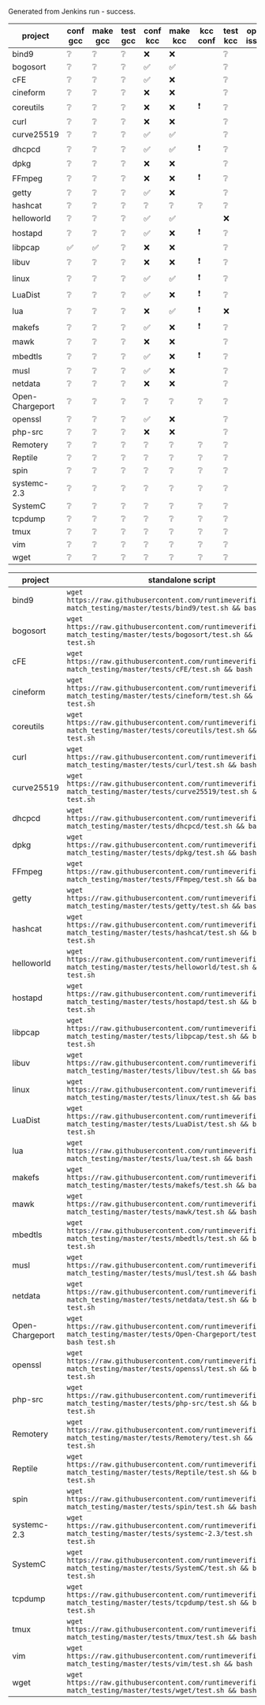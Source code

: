 Generated from Jenkins run - success.
  
| project | conf gcc | make gcc | test gcc | conf kcc | make kcc | kcc conf | test kcc | open issue | clsd issue | 
| --- | --- | --- | --- | --- | --- | --- | --- | --- | --- |
| bind9 | :grey_question: | :grey_question: | :grey_question: | :x: | :x: |   | :grey_question: |  |  |
| bogosort | :grey_question: | :grey_question: | :grey_question: | :white_check_mark: | :white_check_mark: |   | :grey_question: |  |  |
| cFE | :grey_question: | :grey_question: | :grey_question: | :white_check_mark: | :x: |   | :grey_question: |  |  |
| cineform | :grey_question: | :grey_question: | :grey_question: | :x: | :x: |   | :grey_question: |  |  |
| coreutils | :grey_question: | :grey_question: | :grey_question: | :x: | :x: | :exclamation: | :grey_question: |  |  |
| curl | :grey_question: | :grey_question: | :grey_question: | :x: | :x: |   | :grey_question: |  |  |
| curve25519 | :grey_question: | :grey_question: | :grey_question: | :white_check_mark: | :white_check_mark: |   | :grey_question: |  |  |
| dhcpcd | :grey_question: | :grey_question: | :grey_question: | :white_check_mark: | :white_check_mark: | :exclamation: | :grey_question: |  |  |
| dpkg | :grey_question: | :grey_question: | :grey_question: | :x: | :x: |   | :grey_question: |  |  |
| FFmpeg | :grey_question: | :grey_question: | :grey_question: | :x: | :x: | :exclamation: | :grey_question: |  |  |
| getty | :grey_question: | :grey_question: | :grey_question: | :white_check_mark: | :x: |   | :grey_question: |  |  |
| hashcat | :grey_question: | :grey_question: | :grey_question: | :grey_question: | :grey_question: | :grey_question: | :grey_question: |  |  |
| helloworld | :grey_question: | :grey_question: | :grey_question: | :white_check_mark: | :white_check_mark: |   | :x: |  |  |
| hostapd | :grey_question: | :grey_question: | :grey_question: | :white_check_mark: | :x: | :exclamation: | :grey_question: |  |  |
| libpcap | :white_check_mark: | :white_check_mark: | :grey_question: | :x: | :x: |   | :grey_question: |  |  |
| libuv | :grey_question: | :grey_question: | :grey_question: | :x: | :x: | :exclamation: | :grey_question: |  |  |
| linux | :grey_question: | :grey_question: | :grey_question: | :white_check_mark: | :white_check_mark: | :exclamation: | :grey_question: |  |  |
| LuaDist | :grey_question: | :grey_question: | :grey_question: | :white_check_mark: | :x: | :exclamation: | :grey_question: |  |  |
| lua | :grey_question: | :grey_question: | :grey_question: | :x: | :white_check_mark: | :exclamation: | :x: |  |  |
| makefs | :grey_question: | :grey_question: | :grey_question: | :white_check_mark: | :x: | :exclamation: | :grey_question: |  |  |
| mawk | :grey_question: | :grey_question: | :grey_question: | :x: | :x: |   | :grey_question: |  |  |
| mbedtls | :grey_question: | :grey_question: | :grey_question: | :white_check_mark: | :x: | :exclamation: | :grey_question: |  |  |
| musl | :grey_question: | :grey_question: | :grey_question: | :white_check_mark: | :x: |   | :grey_question: |  |  |
| netdata | :grey_question: | :grey_question: | :grey_question: | :x: | :x: |   | :grey_question: |  |  |
| Open-Chargeport | :grey_question: | :grey_question: | :grey_question: | :grey_question: | :grey_question: | :grey_question: | :grey_question: |  |  |
| openssl | :grey_question: | :grey_question: | :grey_question: | :white_check_mark: | :x: |   | :grey_question: |  |  |
| php-src | :grey_question: | :grey_question: | :grey_question: | :x: | :x: |   | :grey_question: |  |  |
| Remotery | :grey_question: | :grey_question: | :grey_question: | :grey_question: | :grey_question: | :grey_question: | :grey_question: |  |  |
| Reptile | :grey_question: | :grey_question: | :grey_question: | :grey_question: | :grey_question: | :grey_question: | :grey_question: |  |  |
| spin | :grey_question: | :grey_question: | :grey_question: | :grey_question: | :grey_question: | :grey_question: | :grey_question: |  |  |
| systemc-2.3 | :grey_question: | :grey_question: | :grey_question: | :grey_question: | :grey_question: | :grey_question: | :grey_question: |  |  |
| SystemC | :grey_question: | :grey_question: | :grey_question: | :grey_question: | :grey_question: | :grey_question: | :grey_question: |  |  |
| tcpdump | :grey_question: | :grey_question: | :grey_question: | :grey_question: | :grey_question: | :grey_question: | :grey_question: |  |  |
| tmux | :grey_question: | :grey_question: | :grey_question: | :grey_question: | :grey_question: | :grey_question: | :grey_question: |  |  |
| vim | :grey_question: | :grey_question: | :grey_question: | :grey_question: | :grey_question: | :grey_question: | :grey_question: |  |  |
| wget | :grey_question: | :grey_question: | :grey_question: | :grey_question: | :grey_question: | :grey_question: | :grey_question: |  |  |
  
| project | standalone script |  
| --- | --- |  
| bind9 | `wget https://raw.githubusercontent.com/runtimeverification/rv-match_testing/master/tests/bind9/test.sh && bash test.sh` |
| bogosort | `wget https://raw.githubusercontent.com/runtimeverification/rv-match_testing/master/tests/bogosort/test.sh && bash test.sh` |
| cFE | `wget https://raw.githubusercontent.com/runtimeverification/rv-match_testing/master/tests/cFE/test.sh && bash test.sh` |
| cineform | `wget https://raw.githubusercontent.com/runtimeverification/rv-match_testing/master/tests/cineform/test.sh && bash test.sh` |
| coreutils | `wget https://raw.githubusercontent.com/runtimeverification/rv-match_testing/master/tests/coreutils/test.sh && bash test.sh` |
| curl | `wget https://raw.githubusercontent.com/runtimeverification/rv-match_testing/master/tests/curl/test.sh && bash test.sh` |
| curve25519 | `wget https://raw.githubusercontent.com/runtimeverification/rv-match_testing/master/tests/curve25519/test.sh && bash test.sh` |
| dhcpcd | `wget https://raw.githubusercontent.com/runtimeverification/rv-match_testing/master/tests/dhcpcd/test.sh && bash test.sh` |
| dpkg | `wget https://raw.githubusercontent.com/runtimeverification/rv-match_testing/master/tests/dpkg/test.sh && bash test.sh` |
| FFmpeg | `wget https://raw.githubusercontent.com/runtimeverification/rv-match_testing/master/tests/FFmpeg/test.sh && bash test.sh` |
| getty | `wget https://raw.githubusercontent.com/runtimeverification/rv-match_testing/master/tests/getty/test.sh && bash test.sh` |
| hashcat | `wget https://raw.githubusercontent.com/runtimeverification/rv-match_testing/master/tests/hashcat/test.sh && bash test.sh` |
| helloworld | `wget https://raw.githubusercontent.com/runtimeverification/rv-match_testing/master/tests/helloworld/test.sh && bash test.sh` |
| hostapd | `wget https://raw.githubusercontent.com/runtimeverification/rv-match_testing/master/tests/hostapd/test.sh && bash test.sh` |
| libpcap | `wget https://raw.githubusercontent.com/runtimeverification/rv-match_testing/master/tests/libpcap/test.sh && bash test.sh` |
| libuv | `wget https://raw.githubusercontent.com/runtimeverification/rv-match_testing/master/tests/libuv/test.sh && bash test.sh` |
| linux | `wget https://raw.githubusercontent.com/runtimeverification/rv-match_testing/master/tests/linux/test.sh && bash test.sh` |
| LuaDist | `wget https://raw.githubusercontent.com/runtimeverification/rv-match_testing/master/tests/LuaDist/test.sh && bash test.sh` |
| lua | `wget https://raw.githubusercontent.com/runtimeverification/rv-match_testing/master/tests/lua/test.sh && bash test.sh` |
| makefs | `wget https://raw.githubusercontent.com/runtimeverification/rv-match_testing/master/tests/makefs/test.sh && bash test.sh` |
| mawk | `wget https://raw.githubusercontent.com/runtimeverification/rv-match_testing/master/tests/mawk/test.sh && bash test.sh` |
| mbedtls | `wget https://raw.githubusercontent.com/runtimeverification/rv-match_testing/master/tests/mbedtls/test.sh && bash test.sh` |
| musl | `wget https://raw.githubusercontent.com/runtimeverification/rv-match_testing/master/tests/musl/test.sh && bash test.sh` |
| netdata | `wget https://raw.githubusercontent.com/runtimeverification/rv-match_testing/master/tests/netdata/test.sh && bash test.sh` |
| Open-Chargeport | `wget https://raw.githubusercontent.com/runtimeverification/rv-match_testing/master/tests/Open-Chargeport/test.sh && bash test.sh` |
| openssl | `wget https://raw.githubusercontent.com/runtimeverification/rv-match_testing/master/tests/openssl/test.sh && bash test.sh` |
| php-src | `wget https://raw.githubusercontent.com/runtimeverification/rv-match_testing/master/tests/php-src/test.sh && bash test.sh` |
| Remotery | `wget https://raw.githubusercontent.com/runtimeverification/rv-match_testing/master/tests/Remotery/test.sh && bash test.sh` |
| Reptile | `wget https://raw.githubusercontent.com/runtimeverification/rv-match_testing/master/tests/Reptile/test.sh && bash test.sh` |
| spin | `wget https://raw.githubusercontent.com/runtimeverification/rv-match_testing/master/tests/spin/test.sh && bash test.sh` |
| systemc-2.3 | `wget https://raw.githubusercontent.com/runtimeverification/rv-match_testing/master/tests/systemc-2.3/test.sh && bash test.sh` |
| SystemC | `wget https://raw.githubusercontent.com/runtimeverification/rv-match_testing/master/tests/SystemC/test.sh && bash test.sh` |
| tcpdump | `wget https://raw.githubusercontent.com/runtimeverification/rv-match_testing/master/tests/tcpdump/test.sh && bash test.sh` |
| tmux | `wget https://raw.githubusercontent.com/runtimeverification/rv-match_testing/master/tests/tmux/test.sh && bash test.sh` |
| vim | `wget https://raw.githubusercontent.com/runtimeverification/rv-match_testing/master/tests/vim/test.sh && bash test.sh` |
| wget | `wget https://raw.githubusercontent.com/runtimeverification/rv-match_testing/master/tests/wget/test.sh && bash test.sh` |
